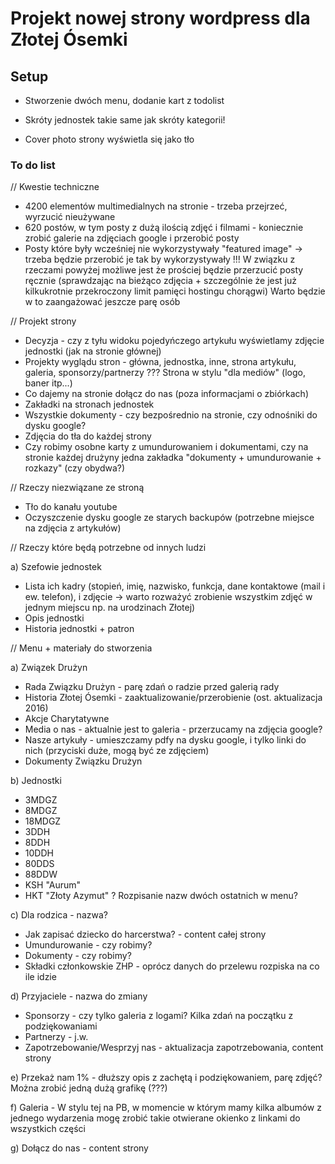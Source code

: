 # Projekt nowej strony wordpress dla Złotej Ósemki

## Setup

- Stworzenie dwóch menu, dodanie kart z todolist

- Skróty jednostek takie same jak skróty kategorii!

- Cover photo strony wyświetla się jako tło



### To do list
// Kwestie techniczne

- 4200 elementów multimedialnych na stronie - trzeba przejrzeć, wyrzucić nieużywane
- 620 postów, w tym posty z dużą ilością zdjęć i filmami - koniecznie zrobić galerie na zdjęciach google i przerobić posty
- Posty które były wcześniej nie wykorzystywały "featured image" -> trzeba będzie przerobić je tak by wykorzystywały
!!! W związku z rzeczami powyżej możliwe jest że prościej będzie przerzucić posty ręcznie (sprawdzając na bieżąco zdjęcia + szczególnie że jest już kilkukrotnie przekroczony limit pamięci hostingu chorągwi)
Warto będzie w to zaangażować jeszcze parę osób


// Projekt strony

- Decyzja - czy z tyłu widoku pojedyńczego artykułu wyświetlamy zdjęcie jednostki (jak na stronie głównej)
- Projekty wyglądu stron - główna, jednostka, inne, strona artykułu, galeria, sponsorzy/partnerzy
??? Strona w stylu "dla mediów" (logo, baner itp...)
- Co dajemy na stronie dołącz do nas (poza informacjami o zbiórkach)
- Zakładki na stronach jednostek
- Wszystkie dokumenty - czy bezpośrednio na stronie, czy odnośniki do dysku google?
- Zdjęcia do tła do każdej strony
- Czy robimy osobne karty z umundurowaniem i dokumentami, czy na stronie każdej drużyny jedna zakładka "dokumenty + umundurowanie + rozkazy" (czy obydwa?)


// Rzeczy niezwiązane ze stroną

- Tło do kanału youtube
- Oczyszczenie dysku google ze starych backupów (potrzebne miejsce na zdjęcia z artykułów)


// Rzeczy które będą potrzebne od innych ludzi

a) Szefowie jednostek
- Lista ich kadry (stopień, imię, nazwisko, funkcja, dane kontaktowe (mail i ew. telefon), i zdjęcie -> warto rozważyć zrobienie wszystkim zdjęć w jednym miejscu np. na urodzinach Złotej)
- Opis jednostki
- Historia jednostki + patron


// Menu + materiały do stworzenia

a) Związek Drużyn
- Rada Związku Drużyn - parę zdań o radzie przed galerią rady
- Historia Złotej Ósemki - zaaktualizowanie/przerobienie (ost. aktualizacja 2016)
- Akcje Charytatywne
- Media o nas - aktualnie jest to galeria - przerzucamy na zdjęcia google?
- Nasze artykuły - umieszczamy pdfy na dysku google, i tylko linki do nich (przyciski duże, mogą być ze zdjęciem)
- Dokumenty Związku Drużyn

b) Jednostki
- 3MDGZ
- 8MDGZ
- 18MDGZ
- 3DDH
- 8DDH
- 10DDH
- 80DDS
- 88DDW
- KSH "Aurum"
- HKT "Złoty Azymut"
? Rozpisanie nazw dwóch ostatnich w menu?

c) Dla rodzica - nazwa?
- Jak zapisać dziecko do harcerstwa? - content całej strony
- Umundurowanie - czy robimy?
- Dokumenty - czy robimy?
- Składki członkowskie ZHP - oprócz danych do przelewu rozpiska na co ile idzie

d) Przyjaciele - nazwa do zmiany
- Sponsorzy - czy tylko galeria z logami? Kilka zdań na początku z podziękowaniami
- Partnerzy - j.w.
- Zapotrzebowanie/Wesprzyj nas - aktualizacja zapotrzebowania, content strony

e) Przekaż nam 1% - dłuższy opis z zachętą i podziękowaniem, parę zdjęć? Można zrobić jedną dużą grafikę (???)

f) Galeria - W stylu tej na PB, w momencie w którym mamy kilka albumów z jednego wydarzenia mogę zrobić takie otwierane okienko z linkami do wszystkich części

g) Dołącz do nas - content strony
